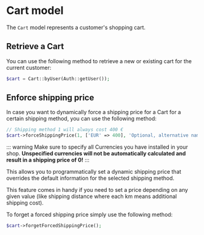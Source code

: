 # Cart model

The `Cart` model represents a customer's shopping cart.

## Retrieve a Cart 

You can use the following method to retrieve a new or existing
cart for the current customer:

```php
$cart = Cart::byUser(Auth::getUser());
```

## Enforce shipping price

In case you want to dynamically force a shipping price
for a Cart for a certain shipping method, you can use the following method:

```php
// Shipping method 1 will always cost 400 €
$cart->forceShippingPrice(1, ['EUR' => 400], 'Optional, alternative name');
```   

::: warning
Make sure to specify all Currencies you have installed in your shop.
**Unspecified currencies will not be automatically calculated and result
in a shipping price of 0!**
:::

This allows you to programmatically set a dynamic shipping price
that overrides the default information for the selected
shipping method.

This feature comes in handy if you need to set a price depending
on any given value (like shipping distance where each km means additional shipping cost).

To forget a forced shipping price simply use the following method:

```php
$cart->forgetForcedShippingPrice();
```
